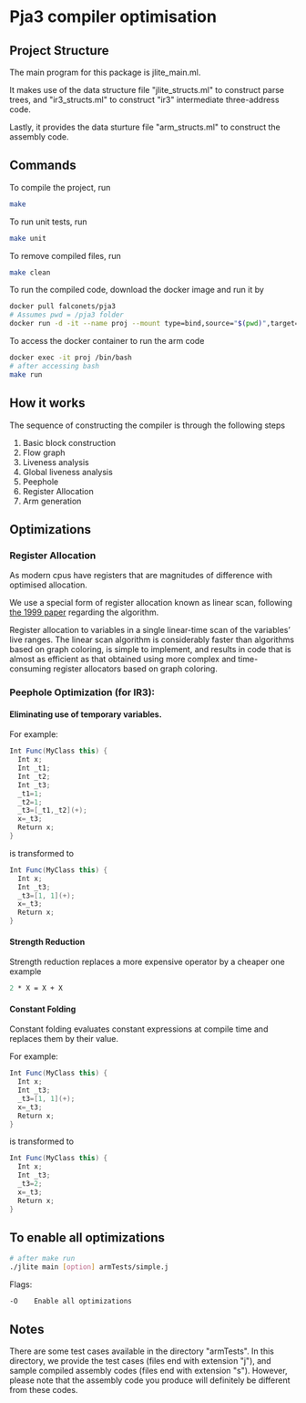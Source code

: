 # Pja3 compiler optimisation

## Project Structure

The main program for this package is jlite_main.ml.

It makes use of the data structure file "jlite_structs.ml" to construct parse trees, and "ir3_structs.ml" to construct "ir3" intermediate three-address code.

Lastly, it provides the data sturture file "arm_structs.ml" to construct the assembly code.

## Commands

To compile the project, run

```bash
make
```

To run unit tests, run

```bash
make unit
```

To remove compiled files, run

```bash
make clean
```

To run the compiled code, download the docker image and run it by

```bash
docker pull falconets/pja3
# Assumes pwd = /pja3 folder
docker run -d -it --name proj --mount type=bind,source="$(pwd)",target=/usr/local/src/pja3 falconets/pja3:latest
```

To access the docker container to run the arm code

```bash
docker exec -it proj /bin/bash
# after accessing bash
make run
```


## How it works

The sequence of constructing the compiler is through the following steps

1. Basic block construction
1. Flow graph
1. Liveness analysis
1. Global liveness analysis
1. Peephole
1. Register Allocation
1. Arm generation



## Optimizations


### Register Allocation

As modern cpus have registers that are magnitudes of difference with optimised allocation.

We use a special form of register allocation known as linear scan, following [the 1999 paper](https://www.cs.purdue.edu/homes/suresh/502-Fall2008/papers/linear-scan.pdf) regarding the algorithm.


Register allocation to variables in a single linear-time scan of
the variables’ live ranges. The linear scan algorithm is considerably faster than algorithms based on graph coloring, is simple to implement, and results in code that is almost as efficient as that obtained using more complex and time-consuming register allocators based on graph coloring.


### Peephole Optimization (for IR3): 

#### Eliminating use of temporary variables.

For example:

```java
Int Func(MyClass this) {
  Int x;
  Int _t1;
  Int _t2;
  Int _t3;
  _t1=1;
  _t2=1;
  _t3=[_t1,_t2](+);
  x=_t3;
  Return x;
}
```

is transformed to 

```java
Int Func(MyClass this) {
  Int x;
  Int _t3;
  _t3=[1, 1](+);
  x=_t3;
  Return x;
}
```

#### Strength Reduction

Strength reduction replaces a more expensive operator by a cheaper one example 


```ocaml
2 * X = X + X
```

#### Constant Folding

Constant folding evaluates constant expressions at compile time and replaces them by their value.

For example:

```java
Int Func(MyClass this) {
  Int x;
  Int _t3;
  _t3=[1, 1](+);
  x=_t3;
  Return x;
}
```

is transformed to 

```java
Int Func(MyClass this) {
  Int x;
  Int _t3;
  _t3=2;
  x=_t3;
  Return x;
}
```

## To enable all optimizations

```bash
# after make run
./jlite main [option] armTests/simple.j
```

Flags:

	-O    Enable all optimizations


## Notes

There are some test cases available in the directory "armTests". In this directory, we provide the test cases (files end with extension "j"), and sample compiled assembly codes (files end with extension "s"). However,
please note that the assembly code you produce will definitely be different from these codes.
